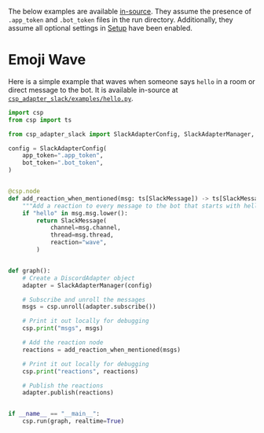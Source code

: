 The below examples are available [in-source](https://github.com/point72/csp-adapter-slack/csp_adapter_slack/examples).
They assume the presence of `.app_token` and `.bot_token` files in the run directory.
Additionally, they assume all optional settings in [Setup](Setup) have been enabled.

# Emoji Wave

Here is a simple example that waves when someone says `hello` in a room or direct message to the bot.
It is available in-source at [`csp_adapter_slack/examples/hello.py`](https://github.com/Point72/csp-adapter-slack/blob/main/csp_adapter_slack/examples/hello.py).

```python
import csp
from csp import ts

from csp_adapter_slack import SlackAdapterConfig, SlackAdapterManager, SlackMessage

config = SlackAdapterConfig(
    app_token=".app_token",
    bot_token=".bot_token",
)


@csp.node
def add_reaction_when_mentioned(msg: ts[SlackMessage]) -> ts[SlackMessage]:
    """Add a reaction to every message to the bot that starts with hello."""
    if "hello" in msg.msg.lower():
        return SlackMessage(
            channel=msg.channel,
            thread=msg.thread,
            reaction="wave",
        )


def graph():
    # Create a DiscordAdapter object
    adapter = SlackAdapterManager(config)

    # Subscribe and unroll the messages
    msgs = csp.unroll(adapter.subscribe())

    # Print it out locally for debugging
    csp.print("msgs", msgs)

    # Add the reaction node
    reactions = add_reaction_when_mentioned(msgs)

    # Print it out locally for debugging
    csp.print("reactions", reactions)

    # Publish the reactions
    adapter.publish(reactions)


if __name__ == "__main__":
    csp.run(graph, realtime=True)
```
